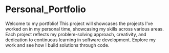 # Personal_Portfolio
Welcome to my portfolio! This project will showcases the projects I've worked on in my personal time, showcasing my skills across various areas. Each project reflects my problem-solving approach, creativity, and dedication to continuous learning in software development. Explore my work and see how I build solutions through code.
